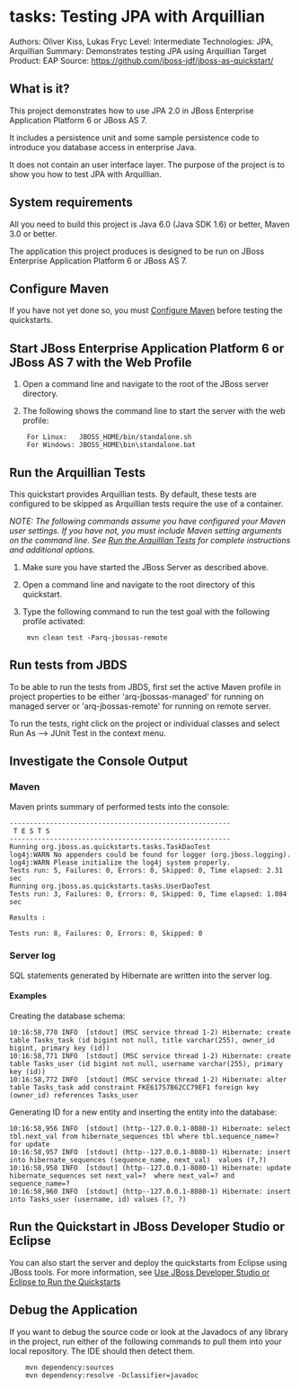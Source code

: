 tasks: Testing JPA with Arquillian
==================================
Authors: Oliver Kiss, Lukas Fryc
Level: Intermediate
Technologies: JPA, Arquillian
Summary: Demonstrates testing JPA using Arquillian
Target Product: EAP
Source: <https://github.com/jboss-jdf/jboss-as-quickstart/>


What is it?
-----------

This project demonstrates how to use JPA 2.0 in JBoss Enterprise Application Platform 6 or JBoss AS 7. 

It includes a persistence unit and some sample persistence code to introduce you database access in enterprise Java. 

It does not contain an user interface layer. The purpose of the project is to show you how to test JPA with Arquillian.

System requirements
-------------------

All you need to build this project is Java 6.0 (Java SDK 1.6) or better, Maven 3.0 or better.

The application this project produces is designed to be run on JBoss Enterprise Application Platform 6 or JBoss AS 7. 

 
Configure Maven
---------------

If you have not yet done so, you must [Configure Maven](../README.md#mavenconfiguration) before testing the quickstarts.


Start JBoss Enterprise Application Platform 6 or JBoss AS 7 with the Web Profile
-------------------------

1. Open a command line and navigate to the root of the JBoss server directory.
2. The following shows the command line to start the server with the web profile:

        For Linux:   JBOSS_HOME/bin/standalone.sh
        For Windows: JBOSS_HOME\bin\standalone.bat


Run the Arquillian Tests 
-------------------------

This quickstart provides Arquillian tests. By default, these tests are configured to be skipped as Arquillian tests require the use of a container. 

_NOTE: The following commands assume you have configured your Maven user settings. If you have not, you must include Maven setting arguments on the command line. See [Run the Arquillian Tests](../README.md#arquilliantests) for complete instructions and additional options._

1. Make sure you have started the JBoss Server as described above.
2. Open a command line and navigate to the root directory of this quickstart.
3. Type the following command to run the test goal with the following profile activated:

        mvn clean test -Parq-jbossas-remote 


Run tests from JBDS
-----------------------

To be able to run the tests from JBDS, first set the active Maven profile in project properties to be either 'arq-jbossas-managed' for running on
managed server or 'arq-jbossas-remote' for running on remote server.

To run the tests, right click on the project or individual classes and select Run As --> JUnit Test in the context menu.


Investigate the Console Output
----------------------------


### Maven

Maven prints summary of performed tests into the console:

    -------------------------------------------------------
     T E S T S
    -------------------------------------------------------
    Running org.jboss.as.quickstarts.tasks.TaskDaoTest
    log4j:WARN No appenders could be found for logger (org.jboss.logging).
    log4j:WARN Please initialize the log4j system properly.
    Tests run: 5, Failures: 0, Errors: 0, Skipped: 0, Time elapsed: 2.31 sec
    Running org.jboss.as.quickstarts.tasks.UserDaoTest
    Tests run: 3, Failures: 0, Errors: 0, Skipped: 0, Time elapsed: 1.084 sec

    Results :

    Tests run: 8, Failures: 0, Errors: 0, Skipped: 0

### Server log

SQL statements generated by Hibernate are written into the server log.

#### Examples

Creating the database schema:

    10:16:58,770 INFO  [stdout] (MSC service thread 1-2) Hibernate: create table Tasks_task (id bigint not null, title varchar(255), owner_id bigint, primary key (id))
    10:16:58,771 INFO  [stdout] (MSC service thread 1-2) Hibernate: create table Tasks_user (id bigint not null, username varchar(255), primary key (id))
    10:16:58,772 INFO  [stdout] (MSC service thread 1-2) Hibernate: alter table Tasks_task add constraint FKE61757B62CC79EF1 foreign key (owner_id) references Tasks_user

Generating ID for a new entity and inserting the entity into the database:

    10:16:58,956 INFO  [stdout] (http--127.0.0.1-8080-1) Hibernate: select tbl.next_val from hibernate_sequences tbl where tbl.sequence_name=? for update
    10:16:58,957 INFO  [stdout] (http--127.0.0.1-8080-1) Hibernate: insert into hibernate_sequences (sequence_name, next_val)  values (?,?)
    10:16:58,958 INFO  [stdout] (http--127.0.0.1-8080-1) Hibernate: update hibernate_sequences set next_val=?  where next_val=? and sequence_name=?
    10:16:58,960 INFO  [stdout] (http--127.0.0.1-8080-1) Hibernate: insert into Tasks_user (username, id) values (?, ?)


Run the Quickstart in JBoss Developer Studio or Eclipse
-------------------------------------
You can also start the server and deploy the quickstarts from Eclipse using JBoss tools. For more information, see [Use JBoss Developer Studio or Eclipse to Run the Quickstarts](../README.md#useeclipse) 


Debug the Application
------------------------------------

If you want to debug the source code or look at the Javadocs of any library in the project, run either of the following commands to pull them into your local repository. The IDE should then detect them.

        mvn dependency:sources
        mvn dependency:resolve -Dclassifier=javadoc
